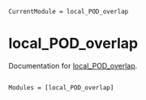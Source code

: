 ```@meta
CurrentModule = local_POD_overlap
```

# local_POD_overlap

Documentation for [local_POD_overlap](https://github.com/tobyvg/local_POD_overlap.jl).

```@index
```

```@autodocs
Modules = [local_POD_overlap]
```
